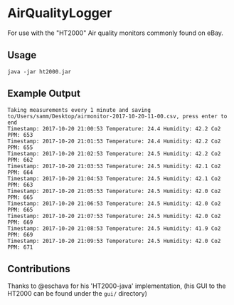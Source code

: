 # AirQualityLogger

For use with the "HT2000" Air quality monitors commonly found on eBay.

## Usage

```shell
java -jar ht2000.jar
```

## Example Output


```shell
Taking measurements every 1 minute and saving to/Users/samm/Desktop/airmonitor-2017-10-20-11-00.csv, press enter to end
Timestamp: 2017-10-20 21:00:53 Temperature: 24.4 Humidity: 42.2 Co2 PPM: 653
Timestamp: 2017-10-20 21:01:53 Temperature: 24.4 Humidity: 42.2 Co2 PPM: 655
Timestamp: 2017-10-20 21:02:53 Temperature: 24.5 Humidity: 42.2 Co2 PPM: 662
Timestamp: 2017-10-20 21:03:53 Temperature: 24.5 Humidity: 42.1 Co2 PPM: 664
Timestamp: 2017-10-20 21:04:53 Temperature: 24.5 Humidity: 42.1 Co2 PPM: 663
Timestamp: 2017-10-20 21:05:53 Temperature: 24.5 Humidity: 42.0 Co2 PPM: 665
Timestamp: 2017-10-20 21:06:53 Temperature: 24.5 Humidity: 42.0 Co2 PPM: 665
Timestamp: 2017-10-20 21:07:53 Temperature: 24.5 Humidity: 42.0 Co2 PPM: 669
Timestamp: 2017-10-20 21:08:53 Temperature: 24.5 Humidity: 41.9 Co2 PPM: 669
Timestamp: 2017-10-20 21:09:53 Temperature: 24.5 Humidity: 42.0 Co2 PPM: 671
```

## Contributions

Thanks to @eschava for his 'HT2000-java' implementation, (his GUI to the HT2000 can be found under the `gui/` directory)